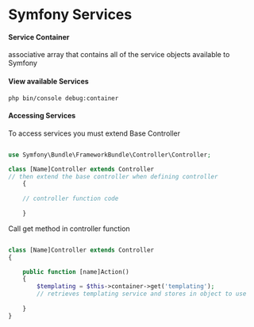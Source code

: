 Symfony Services
================

#### Service Container

associative array that contains all of the service objects available to Symfony


#### View available Services

    php bin/console debug:container


#### Accessing Services

To access services you must extend Base Controller

```php

use Symfony\Bundle\FrameworkBundle\Controller\Controller;

class [Name]Controller extends Controller 
// then extend the base controller when defining controller
    {
    
    // controller function code
        
    }

```

Call get method in controller function

```php

class [Name]Controller extends Controller
{

    public function [name]Action()
    {
        $templating = $this->container->get('templating');
        // retrieves templating service and stores in object to use
        
    }
}

```







